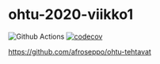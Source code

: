 # ohtu-2020-viikko1

![Github Actions](https://github.com/afroseppo/ohtu-2020-viikko1/workflows/Java%20CI%20with%20Gradle/badge.svg) [![codecov](https://codecov.io/gh/afroseppo/ohtu-2020-viikko1/branch/main/graph/badge.svg?token=YXFMKH80YT)](undefined)

https://github.com/afroseppo/ohtu-tehtavat
